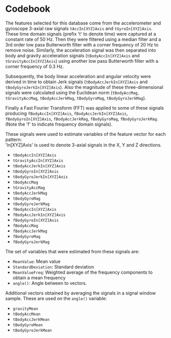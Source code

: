# Codebook

The features selected for this database come from the accelerometer and gyroscope 3-axial raw signals `tAccIn[XYZ]Axis` and `tGyroIn[XYZ]Axis`. These time domain signals (prefix 't' to denote time) were captured at a constant rate of 50 Hz. Then they were filtered using a median filter and a 3rd order low pass Butterworth filter with a corner frequency of 20 Hz to remove noise. Similarly, the acceleration signal was then separated into body and gravity acceleration signals (`tBodyAccIn[XYZ]Axis` and `tGravityAccIn[XYZ]Axis`) using another low pass Butterworth filter with a corner frequency of 0.3 Hz. 

Subsequently, the body linear acceleration and angular velocity were derived in time to obtain Jerk signals (`tBodyAccJerkIn[XYZ]Axis` and `tBodyGyroJerkIn[XYZ]Axis`). Also the magnitude of these three-dimensional signals were calculated using the Euclidean norm (`tBodyAccMag`, `tGravityAccMag`, `tBodyAccJerkMag`, `tBodyGyroMag`, `tBodyGyroJerkMag`). 

Finally a Fast Fourier Transform (FFT) was applied to some of these signals producing `fBodyAccIn[XYZ]Axis`, `fBodyAccJerkIn[XYZ]Axis`, `fBodyGyroIn[XYZ]Axis`, `fBodyAccJerkMag`, `fBodyGyroMag`, `fBodyGyroJerkMag`. (Note the 'f' to indicate frequency domain signals). 

These signals were used to estimate variables of the feature vector for each pattern:  
'In[XYZ]Axis' is used to denote 3-axial signals in the X, Y and Z directions.

- `tBodyAccIn[XYZ]Axis`
- `tGravityAccIn[XYZ]Axis`
- `tBodyAccJerkIn[XYZ]Axis`
- `tBodyGyroIn[XYZ]Axis`
- `tBodyGyroJerkIn[XYZ]Axis`
- `tBodyAccMag`
- `tGravityAccMag`
- `tBodyAccJerkMag`
- `tBodyGyroMag`
- `tBodyGyroJerkMag`
- `fBodyAccIn[XYZ]Axis`
- `fBodyAccJerkIn[XYZ]Axis`
- `fBodyGyroIn[XYZ]Axis`
- `fBodyAccMag`
- `fBodyAccJerkMag`
- `fBodyGyroMag`
- `fBodyGyroJerkMag`

The set of variables that were estimated from these signals are: 

- `MeanValue`: Mean value
- `StandardDeviation`: Standard deviation
- `MeanValueFreq`: Weighted average of the frequency components to obtain a mean frequency
- `angle()`: Angle between to vectors.

Additional vectors obtained by averaging the signals in a signal window sample. These are used on the `angle()` variable:

- `gravityMean`
- `tBodyAccMean`
- `tBodyAccJerkMean`
- `tBodyGyroMean`
- `tBodyGyroJerkMean`